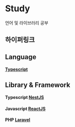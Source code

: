 # Study
언어 및 라이브러리 공부
## 하이퍼링크
## Language
#### [Typescript](https://github.com/Aierse/Study/tree/main/TypeScript)
## Library & Framework
#### Typescript [NestJS](https://github.com/Aierse/Study/tree/main/TypeScript/nomadcoder/NestJS)
#### Javascript [ReactJS](https://github.com/Aierse/Study/tree/main/TypeScript/nomadcoder/ReactJS)
#### PHP  [Laravel](https://github.com/Aierse/Study/tree/main/php/Laravel)
